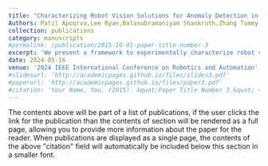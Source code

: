 ```yaml
---
title: "Characterizing Robot Vision Solutions for Anomaly Detection in Confined Spaces"
Authors: Patil Apoorva,Lee Ryan,Balasubramaniyam Shankruth,Zhang Tommy,Wong Benjamin,Banerjee Ashis
collection: publications
category: manuscripts
#permalink: /publication/2015-10-01-paper-title-number-3
excerpt: 'We present a framework to experimentally characterize robot vision systems for anomaly detection during inspection of confined spaces, containing key structural and functional elements, such as pipes, cables, columns, and I-beams. The anomalies typically comprise rust patches and corroded sections, and foreign object debris of different kinds such as industrial tools. We first collect our own dataset in a realistic confined space resembling a large ballast tank, using two commodity RGB-D cameras with a large collection of FODs and rust patches of different shapes and sizes. We then employ fine-tuned object detection models to classify the anomalies in the RGB-D images, and the classification performance is used to characterize the effectiveness of the two depth cameras. The results indicate that one of the cameras tends to capture higher-quality depth images for anomaly detection purposes.'
date: 2024-05-16
venue: '2024 IEEE International Conference on Robotics and Automation'
#slidesurl: 'http://academicpages.github.io/files/slides3.pdf'
#paperurl: 'http://academicpages.github.io/files/paper3.pdf'
#citation: 'Your Name, You. (2015). &quot;Paper Title Number 3.&quot; <i>Journal 1</i>. 1(3).'
---
```


The contents above will be part of a list of publications, if the user clicks the link for the publication than the contents of section will be rendered as a full page, allowing you to provide more information about the paper for the reader. When publications are displayed as a single page, the contents of the above "citation" field will automatically be included below this section in a smaller font.